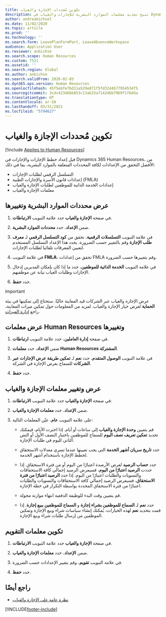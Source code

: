 ```yaml
---
title: تكوين مُحددات الإجازة والغياب
description: تتيح تحديد معلمات الموارد البشرية للإجازات والغياب في Dynamics 365 Human Resources.
author: andreabichsel
ms.date: 11/02/2020
ms.topic: article
ms.prod: ''
ms.technology: ''
ms.search.form: LeavePlanFormPart, LeaveAbsenceWorkspace
audience: Application User
ms.reviewer: anbichse
ms.search.scope: Human Resources
ms.custom: 7521
ms.assetid: ''
ms.search.region: Global
ms.author: anbichse
ms.search.validFrom: 2020-02-03
ms.dyn365.ops.version: Human Resources
ms.openlocfilehash: 45f5ebfe7bd11a529e871f5fd3244577954534f5
ms.sourcegitcommit: 3cdc42346bb653c13ab33a7142dbb7969f1f6dda
ms.translationtype: HT
ms.contentlocale: ar-SA
ms.lasthandoff: 03/31/2021
ms.locfileid: "5794627"
---
```

# <a name="configure-leave-and-absence-parameters"></a>تكوين مُحددات الإجازة والغياب

[!include [Applies to Human Resources](../includes/applies-to-hr.md)]

قبل إعداد خطط الإجازات والإجازات في Dynamics 365 Human Resources، من الأفضل التحقق من الإعدادات لكافة المحددات المتعلقة بالموارد البشرية، بما في ذلك:

- التسلسل الرقمي لطلبات الإجازات
- إعدادات قانون الأسرة والإجازات الطبية (FMLA)
- إعدادات الخدمة الذاتية للموظفين لطلبات الإجازة والغياب
- معلمات الإجازة والغياب

## <a name="view-and-change-human-resources-parameters"></a>عرض محددات الموارد البشرية وتغييرها

1. في صفحة **‏‫الإجازة والغياب‬** حدد علامة التبويب **الارتباطات**.

2. ضمن **الإعداد**، حدد **محددات الموارد البشرية**.

3. في علامة التبويب **التسلسلات الرقمية**، تحقق من **كود التسلسل الرقمي** لـ **معرف طلب الإجازة** وقم بالتغيير حسب الضرورة. يحدد هذا الإعداد التسلسل المستخدم لتعيين المعرفات تلقائيا لطلبات الإجازات.

4. في علامة التبويب **FMLA**، تحقق من إعدادات FMLA وقم بتغييرها حسب الضرورة.

5. في علامة التبويب **الخدمة الذاتية للموظفين**، حدد ما إذا كان بإمكان المديرين إدخال الإجازات وطلبات الغياب نيابة عن موظفيهم.

7. حدد **حفظ**.

>[!IMPORTANT]
>عرض الإجازة والغياب عبر الشركات قيد المعاينة حاليًا. ستحتاج إلى تمكينها في بيئة **الحماية** لعرض خيار الإجازة والغياب. لمزيد من المعلومات حول تمكين ميزات المعاينة، راجع [إدارة الميزات](hr-admin-manage-features.md).

## <a name="view-and-change-human-resources-shared-parameters"></a>عرض معلمات Human Resources وتغييرها

1. في صفحة **إدارة العاملين**، حدد علامة التبويب **ارتباطات**.

2. ضمن **الإعداد**، حدد **معلمات Human Resources المشتركة**.

3. في علامة التبويب **الوصول المتقدم**، حدد **نعم** لـ **تمكين طريقة عرض الإجازات عبر الشركات** للسماح بعرض الإجازة في الشركة.

4. حدد **حفظ**.

## <a name="view-and-change-leave-and-absence-parameters"></a>عرض وتغيير معلمات الإجازة والغياب

1. في صفحة **‏‫الإجازة والغياب‬** حدد علامة التبويب **الارتباطات**.

2. ضمن **الإعداد**، حدد **معلمات الإجازة والغياب**.

3. على علامة التبويب **عام**، عيّن المعلمات التالية:
 
    - قم بتعيين **وحدة الإجازة والغياب** إلى ساعات أو أيام. إذا اخترت الأيام، فيمكنك تحديد **تمكين تعريف نصف اليوم** للسماح للموظفين باختيار النصف الأول أو النص الثاني لليوم في طلبات الإجازة. 

    - حدد **تاريخ سريان أشهر الخدمة** التي يجب تعيينها عندما تسري معدلات الاستحقاق لخطط الإجازة باستخدام أشهر الخدمة.

    - حدد **حساب الرصيد** لعرض الأرصدة اعتبارًا من اليوم أو من فترة الاستحقاق. إذا حددت **الرصيد اعتبارًا من اليوم**، فسيعرض الرصيد إجمالي كافة الاستحقاقات والتسويات والطلبات اعتبارًا من اليوم. إذا حدد **الرصيد اعتبارًا من فترة الاستحقاق**، فسيعرض الرصيد إجمالي كافة الاستحقاقات والتسويات والطلبات اعتبارًا من فترة الاستحقاق المحددة بواسطة التكرار في خطة الإجازة. 

    - قم بتعيين وقت البدء للوظيفة الدفعية انتهاء موازنة محولة.  
    
    - حدد **نعم** لـ **السماح للموظفين بشراء إجازة** و **السماح للموظفين ببيع إجازة**. إذا قمت بتحديد **نعم** لهذه الخيارات، يُمكنك إنشاء سياسات شراء وبيع الإجازة وتمكين الموظفين من إرسال طلبات شراء وبيع الإجازة.

## <a name="configure-calendar-parameters"></a>تكوين معلمات التقويم

1. في صفحة **‏‫الإجازة والغياب‬** حدد علامة التبويب **الارتباطات**.

2. ضمن **الإعداد**، حدد **معلمات الإجازة والغياب**.

3. في علامة التبويب **تقويم**، وقم بتغيير الإعدادات حسب الضرورة.

4. حدد **حفظ**.

## <a name="see-also"></a>راجع أيضًا

- [نظرة عامة على الإجازة والغياب](hr-leave-and-absence-overview.md)


[!INCLUDE[footer-include](../includes/footer-banner.md)]
